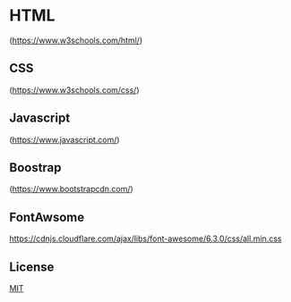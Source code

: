 # HTML
(https://www.w3schools.com/html/)

## CSS
(https://www.w3schools.com/css/)

## Javascript
(https://www.javascript.com/)

## Boostrap
(https://www.bootstrapcdn.com/)

## FontAwsome
https://cdnjs.cloudflare.com/ajax/libs/font-awesome/6.3.0/css/all.min.css

## License

[MIT](https://choosealicense.com/licenses/mit/)